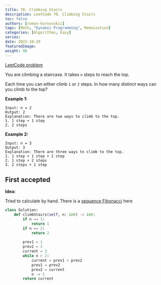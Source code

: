 ```yaml
---
title: 70. Climbing Stairs
description: LeetCode 70. Climbing Stairs
toc: false
authors: [roman-kurnovskii]
tags: [Math, "Dynamic Programming", Memoization]
categories: [Algorithms, Easy]
series:
date: 2022-10-29
featuredImage:
weight: 90
---
```


[LeetCode problem](https://leetcode.com/problems/climbing-stairs/)

You are climbing a staircase. It takes `n` steps to reach the top.

Each time you can either climb `1` or `2` steps. In how many distinct ways can you climb to the top?

**Example 1:**

    Input: n = 2
    Output: 2
    Explanation: There are two ways to climb to the top.
    1. 1 step + 1 step
    2. 2 steps

**Example 2:**

    Input: n = 3
    Output: 3
    Explanation: There are three ways to climb to the top.
    1. 1 step + 1 step + 1 step
    2. 1 step + 2 steps
    3. 2 steps + 1 step

## First accepted

**Idea:**

Tried to calculate by hand. There is a [sequence Fibonacci](https://www.mathsisfun.com/numbers/fibonacci-sequence.html) here

```python
class Solution:
    def climbStairs(self, n: int) -> int:
        if n == 1:
            return 1
        if n == 2:
            return 2
        
        prev1 = 1
        prev2 = 2
        current = 2
        while n > 2:
            current = prev1 + prev2
            prev1 = prev2
            prev2 = current
            n -= 1
        return current
```

